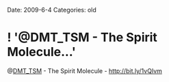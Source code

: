 Date: 2009-6-4
Categories: old

# ! '@DMT_TSM - The Spirit Molecule...'

@<a href="http://twitter.com/DMT_TSM">DMT_TSM</a> - The Spirit Molecule - <a href="http://bit.ly/1vQIvm" rel="nofollow">http://bit.ly/1vQIvm</a>
